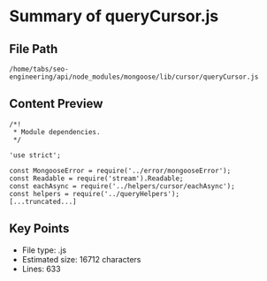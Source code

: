 # Summary of queryCursor.js
  
## File Path
`/home/tabs/seo-engineering/api/node_modules/mongoose/lib/cursor/queryCursor.js`

## Content Preview
```
/*!
 * Module dependencies.
 */

'use strict';

const MongooseError = require('../error/mongooseError');
const Readable = require('stream').Readable;
const eachAsync = require('../helpers/cursor/eachAsync');
const helpers = require('../queryHelpers');
[...truncated...]
```

## Key Points
- File type: .js
- Estimated size: 16712 characters
- Lines: 633
